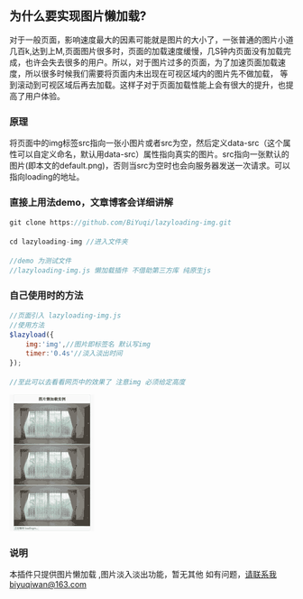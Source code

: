 ## 为什么要实现图片懒加载?
对于一般页面，影响速度最大的因素可能就是图片的大小了，一张普通的图片小道几百k,达到上M,页面图片很多时，页面的加载速度缓慢，几S钟内页面没有加载完成，也许会失去很多的用户。所以，对于图片过多的页面，为了加速页面加载速度，所以很多时候我们需要将页面内未出现在可视区域内的图片先不做加载， 等到滚动到可视区域后再去加载。这样子对于页面加载性能上会有很大的提升，也提高了用户体验。

### 原理
将页面中的img标签src指向一张小图片或者src为空，然后定义data-src（这个属性可以自定义命名，默认用data-src）属性指向真实的图片。src指向一张默认的图片(即本文的default.png)，否则当src为空时也会向服务器发送一次请求。可以指向loading的地址。

### 直接上用法demo，文章博客会详细讲解
```javascript
git clone https://github.com/BiYuqi/lazyloading-img.git

cd lazyloading-img //进入文件夹

//demo 为测试文件
//lazyloading-img.js 懒加载插件 不借助第三方库 纯原生js

```
### 自己使用时的方法
```javascript
//页面引入 lazyloading-img.js
//使用方法
$lazyload({
    img:'img',//图片即标签名 默认写img
    timer:'0.4s'//淡入淡出时间
});

//至此可以去看看网页中的效果了 注意img 必须给定高度
```
![](img/lazy.gif)
### 说明
本插件只提供图片懒加载 ,图片淡入淡出功能，暂无其他
如有问题，请联系我biyuqiwan@163.com
